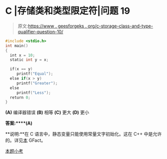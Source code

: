 # C |存储类和类型限定符|问题 19

> 原文:[https://www . geesforgeks . org/c-storage-class-and-type-qualifier-question-10/](https://www.geeksforgeeks.org/c-storage-classes-and-type-qualifiers-question-10/)

```cpp
#include <stdio.h>
int main() 
{ 
  int x = 10; 
  static int y = x; 

  if(x == y) 
     printf("Equal"); 
  else if(x > y) 
     printf("Greater"); 
  else
     printf("Less"); 
  return 0; 
}
```

**(A)** 编译器错误
**(B)** 相等
**(C)** 更大
**(D)** 更小

**答案:****(A)**

**说明:**在 C 语言中，静态变量只能使用常量文字初始化。这在 C++ 中是允许的。详见[本](https://www.geeksforgeeks.org/g-fact-80/) GFact。

[本题小考](https://www.geeksforgeeks.org/c-language-2-gq/storage-classes-gq/)
